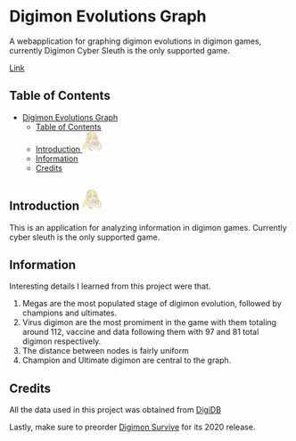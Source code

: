 # Digimon Evolutions Graph

A webapplication for graphing digimon evolutions in digimon games, currently Digimon Cyber Sleuth is the only supported game.

[Link]()

## Table of Contents
- [Digimon Evolutions Graph](#digimon-evolutions-graph)
  - [Table of Contents](#table-of-contents)
  - [Introduction <img src="images/illustration/Luche.png" width="35">](#introduction-img-src%22imagesillustrationluchepng%22-width%2235%22)
  - [Information](#information)
  - [Credits](#credits)

## Introduction <img src="images/illustration/Luche.png" width="35">
This is an application for analyzing information in digimon games. Currently cyber sleuth is the only supported game.

## Information 

Interesting details I learned from this project were that.
1. Megas are the most populated stage of digimon evolution, followed by champions and ultimates.
2. Virus digimon are the most promiment in the game with them totaling around 112, vaccine and data following them with 97 and 81 total digimon respectively.
3. The distance between nodes is fairly uniform
4. Champion and Ultimate digimon are central to the graph.

## Credits
All the data used in this project was obtained from [DigiDB](http://digidb.io/)

Lastly, make sure to preorder [Digimon Survive](https://en.bandainamcoent.eu/digimon/digimon-survive) for its 2020 release.